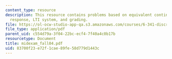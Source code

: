 ```yaml
---
content_type: resource
description: This resource contains problems based on equivalent continuous-time frequency
  response, LTI system, and grading.
file: https://ol-ocw-studio-app-qa.s3.amazonaws.com/courses/6-341-discrete-time-signal-processing-fall-2005/83700f23e72f1cae89fe58d779d1443c_midexam_fall04.pdf
file_type: application/pdf
parent_uid: c554d79a-3f04-22bc-ecf4-7f40a4c0b17b
resourcetype: Document
title: midexam_fall04.pdf
uid: 83700f23-e72f-1cae-89fe-58d779d1443c
---
```

